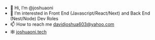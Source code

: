 - 👋 Hi, I’m @joshuaoni
- 👀 I’m interested in Front End (Javascript/React/Next) and Back End (Nest/Node) Dev Roles 
- 📫 How to reach me davidjoshua603@yahoo.com
- 🕸 [joshuaoni.tech](https://joshuaoni.netlify.app/)

<!---
joshuaoni/joshuaoni is a ✨ special ✨ repository because its `README.md` (this file) appears on your GitHub profile.
You can click the Preview link to take a look at your changes.
--->
